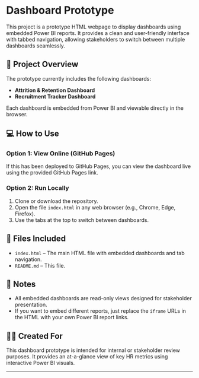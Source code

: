 # Dashboard Prototype

This project is a prototype HTML webpage to display dashboards using embedded Power BI reports. It provides a clean and user-friendly interface with tabbed navigation, allowing stakeholders to switch between multiple dashboards seamlessly.

## 📄 Project Overview

The prototype currently includes the following dashboards:

- **Attrition & Retention Dashboard**
- **Recruitment Tracker Dashboard**

Each dashboard is embedded from Power BI and viewable directly in the browser.

## 💻 How to Use

### Option 1: View Online (GitHub Pages)
If this has been deployed to GitHub Pages, you can view the dashboard live using the provided GitHub Pages link.

### Option 2: Run Locally

1. Clone or download the repository.
2. Open the file `index.html` in any web browser (e.g., Chrome, Edge, Firefox).
3. Use the tabs at the top to switch between dashboards.

## 📁 Files Included

- `index.html` – The main HTML file with embedded dashboards and tab navigation.
- `README.md` – This file.

## 📌 Notes

- All embedded dashboards are read-only views designed for stakeholder presentation.
- If you want to embed different reports, just replace the `iframe` URLs in the HTML with your own Power BI report links.

## 🧑‍💼 Created For

This dashboard prototype is intended for internal or stakeholder review purposes. It provides an at-a-glance view of key HR metrics using interactive Power BI visuals.

---
